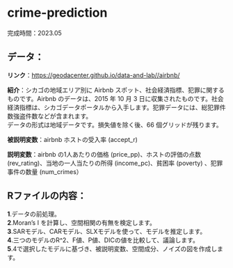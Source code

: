 # crime-prediction

完成時間：2023.05

## データ：
**リンク**：https://geodacenter.github.io/data-and-lab//airbnb/

**紹介**：シカゴの地域エリア別に Airbnb スポット、社会経済指標、犯罪に関するものです。Airbnb のデータは、2015 年 10 月 3 日に収集されたものです。社会経済指標は、シカゴデータポータルから入手します。犯罪データには、総犯罪件数強盗件数などが含まれます。  
データの形式は地域データです。損失値を除く後、66 個グリッドが残ります。

**被説明変数**：airbnb ホストの受入率 (accept_r)

**説明変数**：airbnb の1人あたりの価格 (price_pp)、ホストの評価の点数 (rev_rating)、当地の一人当たりの所得 (income_pc)、貧困率 (poverty) 、犯罪事件の数量 (num_crimes）

## Rファイルの内容：  
**1**.データの前処理。  
**2**.Moran’s I を計算し、空間相関の有無を検定します。  
**3**.SARモデル、CARモデル、SLXモデルを使って、モデルを推定します。  
**4**.三つのモデルのR^2、F値、P値、DICの値を比較して、議論します。  
**5**.4で選択したモデルに基づき、被説明変数、空間成分、ノイズの図を作成します。

